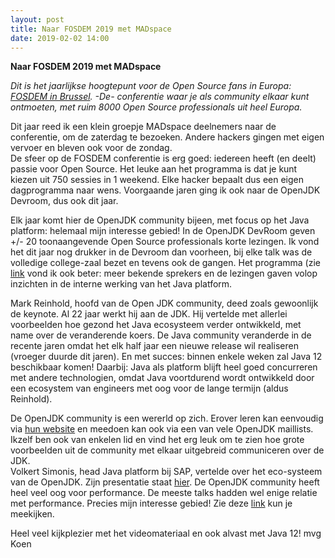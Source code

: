 ```yaml
---
layout: post
title: Naar FOSDEM 2019 met MADspace
date: 2019-02-02 14:00
---
```


**Naar FOSDEM 2019 met MADspace**

_Dit is het jaarlijkse hoogtepunt voor de Open Source fans in Europa: [FOSDEM in Brussel](https://fosdem.org). -De- conferentie 
waar je als community elkaar kunt ontmoeten, met ruim 8000 Open Source professionals uit heel Europa._

Dit jaar reed ik een klein groepje MADspace deelnemers naar de conferentie, om  de zaterdag te bezoeken. Andere hackers gingen met eigen vervoer en bleven ook voor de zondag.      
De sfeer op de FOSDEM conferentie is erg goed: iedereen heeft (en deelt) passie voor Open Source. Het leuke aan het programma is dat je kunt kiezen uit 750 sessies in 1 weekend. 
Elke hacker bepaalt dus een eigen dagprogramma naar wens. Voorgaande jaren ging ik ook naar de OpenJDK Devroom, dus ook dit jaar.

Elk jaar komt hier de OpenJDK community bijeen, met focus op het Java platform: helemaal mijn interesse gebied! In de OpenJDK DevRoom geven +/- 20 toonaangevende Open Source professionals korte lezingen. 
Ik vond het dit jaar nog drukker in de Devroom dan voorheen, bij elke talk was de volledige college-zaal bezet en tevens ook de gangen. Het programma (zie [link](https://fosdem.org/2019/schedule/track/free_java/) vond ik ook beter: 
meer bekende sprekers en de lezingen gaven volop inzichten in de interne werking van het Java platform.
   
Mark Reinhold, hoofd van de Open JDK community, deed zoals gewoonlijk de keynote. Al 22 jaar werkt hij aan de JDK. Hij vertelde met allerlei voorbeelden hoe gezond het Java ecosysteem verder ontwikkeld, met name over de veranderende koers. De Java community veranderde in de recente jaren omdat het elk half jaar een nieuwe release wil realiseren (vroeger duurde dit jaren). 
En met succes: binnen enkele weken zal Java 12 beschikbaar komen! Daarbij: Java als platform blijft heel goed concurreren met andere technologien, omdat Java voortdurend wordt ontwikkeld door een ecosystem van engineers met oog voor de lange termijn (aldus Reinhold). 

De OpenJDK community is een wererld op zich. Erover leren kan eenvoudig via [hun website](https://openjdk.java.net/) en meedoen kan ook via een van vele OpenJDK maillists. Ikzelf ben ook van enkelen lid en vind het erg leuk om te zien hoe grote voorbeelden uit de community met elkaar uitgebreid communiceren over de JDK.   
Volkert Simonis, head Java platform bij SAP, vertelde over het eco-systeem van de OpenJDK. Zijn presentatie staat [hier](https://simonis.github.io/FOSDEM2019/RumbleInTheJavaJungle/rumble.xhtml#/). 
De OpenJDK community heeft heel veel oog voor performance. De meeste talks hadden wel enige relatie met performance. Precies mijn interesse gebied! Zie deze [link](https://live.fosdem.org/watch/h1302) kun je meekijken. 

Heel veel kijkplezier met het videomateriaal en ook alvast met Java 12! mvg Koen
